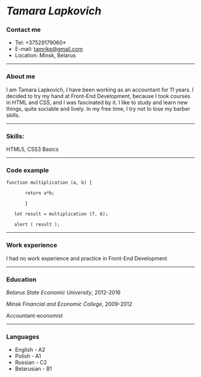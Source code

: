 # ***Tamara Lapkovich*** 

###  **Contact me**
* Tel: +37529179060*
* E-mail: tamrike@gmail.com
* Location: Minsk, Belarus

****

### **About me**
I am Tamara Lapkovich, I have been working as an accountant for 11 years. I decided to try my hand at Front-End Development, because I took courses in HTML and CSS, and I was fascinated by it. I like to study and learn new things, quite sociable and lively. In my free time, I try not to lose my barber skills.

****

### **Skills:**
HTML5, CSS3 Basics

****

### **Code example**
``` 
function multiplication (a, b) {

       return a*b;

       }
       
   let result = multiplication (7, 6);
   
   alert ( result ); 
   ```

****

### **Work experience**
I had no work experience and practice in Front-End Development

****

### **Education**
*Belarus State Economic University*, 2012-2016 

*Minsk Financial and Economic College*, 2009-2012

Accountant-economist

****

### **Languages**
* English - A2
* Polish - A1
* Russian - С2
* Belarusian - B1
